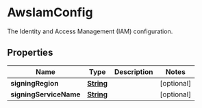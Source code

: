 

# AwsIamConfig

The Identity and Access Management (IAM) configuration.

## Properties

| Name | Type | Description | Notes |
|------------ | ------------- | ------------- | -------------|
|**signingRegion** | [**String**](String.md) |  |  [optional] |
|**signingServiceName** | [**String**](String.md) |  |  [optional] |



